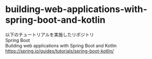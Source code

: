 # building-web-applications-with-spring-boot-and-kotlin

以下のチュートリアルを実施したリポジトリ  
Spring Boot  
Building web applications with Spring Boot and Kotlin
https://spring.io/guides/tutorials/spring-boot-kotlin/
